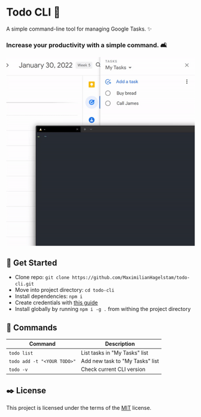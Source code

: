 # Todo CLI 📝

A simple command-line tool for managing Google Tasks. ✨

### Increase your productivity with a simple command. 🛋

![demo](demo.gif)

## 👾 Get Started

- Clone repo: `git clone https://github.com/MaximilianHagelstam/todo-cli.git`
- Move into project directory: `cd todo-cli`
- Install dependencies: `npm i`
- Create credentials with [this guide](https://developers.google.com/workspace/guides/create-credentials)
- Install globally by running `npm i -g .` from withing the project directory

## 🧰 Commands

| Command                     | Description                     |
| --------------------------- | ------------------------------- |
| `todo list`                 | List tasks in "My Tasks" list   |
| `todo add -t "<YOUR TODO>"` | Add new task to "My Tasks" list |
| `todo -v`                   | Check current CLI version       |

## ✒️ License

This project is licensed under the terms of the [MIT](https://choosealicense.com/licenses/mit/) license.
